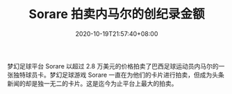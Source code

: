 ﻿---
title: "Sorare 拍卖内马尔的创纪录金额"
date: 2020-10-19T21:57:40+08:00
lastmod: 2020-10-19T16:45:40+08:00
draft: false
authors: ["Joe"]
description: "梦幻足球平台 Sorare 以超过 2.8 万美元的价格拍卖了巴西足球运动员内马尔的一张独特球员卡。梦幻足球游戏 Sorare 一直在为他们的卡片进行拍卖，但成为头条新闻的却是独一无二的卡片。这是迄今为止平台上最大的拍卖。"
featuredImage: "sorare-auctions-neymar-for-record-amount.png"
tags: ["Virtual World","虚拟世界","Play to Earn"]
categories: ["news"]
news: ["虚拟世界"]
weight: 
lightgallery: true
pinned: false
recommend: false
recommend1: false
---

梦幻足球平台 Sorare 以超过 2.8 万美元的价格拍卖了巴西足球运动员内马尔的一张独特球员卡。梦幻足球游戏 Sorare 一直在为他们的卡片进行拍卖，但成为头条新闻的却是独一无二的卡片。这是迄今为止平台上最大的拍卖。

<!--more-->

